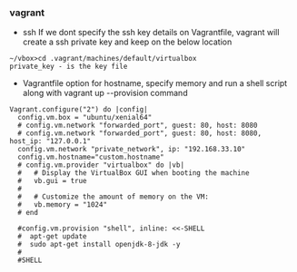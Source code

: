 ### vagrant

* ssh
If we dont specify the ssh key details on Vagrantfile, vagrant will create a ssh private key and keep on the below location
```
~/vbox>cd .vagrant/machines/default/virtualbox
private_key - is the key file
```

* Vagrantfile option for hostname, specify memory and run a shell script along with vagrant up --provision command
```
Vagrant.configure("2") do |config|
  config.vm.box = "ubuntu/xenial64"
  # config.vm.network "forwarded_port", guest: 80, host: 8080
  # config.vm.network "forwarded_port", guest: 80, host: 8080, host_ip: "127.0.0.1"
  config.vm.network "private_network", ip: "192.168.33.10"
  config.vm.hostname="custom.hostname"
  # config.vm.provider "virtualbox" do |vb|
  #   # Display the VirtualBox GUI when booting the machine
  #   vb.gui = true
  #
  #   # Customize the amount of memory on the VM:
  #   vb.memory = "1024"
  # end
  
  #config.vm.provision "shell", inline: <<-SHELL
  #  apt-get update
  #  sudo apt-get install openjdk-8-jdk -y
  #
  #SHELL
  

```
